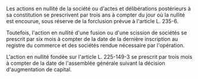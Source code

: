 Les actions en nullité de la société ou d'actes et délibérations postérieurs à sa constitution se prescrivent par trois ans à compter du jour où la nullité est encourue, sous réserve de la forclusion prévue à l'article L. 235-6.

Toutefois, l'action en nullité d'une fusion ou d'une scission de sociétés se prescrit par six mois à compter de la date de la dernière inscription au registre du commerce et des sociétés rendue nécessaire par l'opération.

L'action en nullité fondée sur l'article L. 225-149-3 se prescrit par trois mois à compter de la date de l'assemblée générale suivant la décision d'augmentation de capital.
